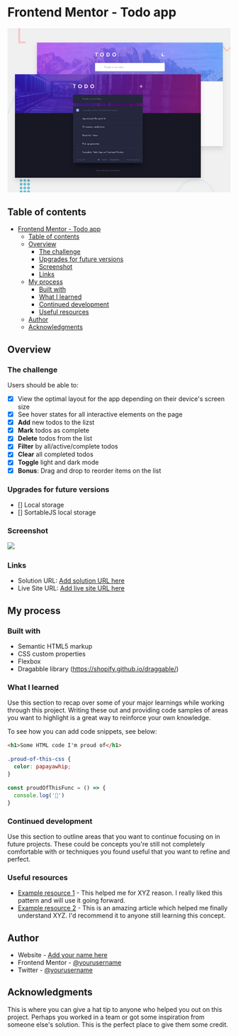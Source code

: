 # Frontend Mentor - Todo app

![Design preview for the Todo app coding challenge](./design/desktop-preview.jpg)

## Table of contents

- [Frontend Mentor - Todo app](#frontend-mentor---todo-app)
  - [Table of contents](#table-of-contents)
  - [Overview](#overview)
    - [The challenge](#the-challenge)
    - [Upgrades for future versions](#upgrades-for-future-versions)
    - [Screenshot](#screenshot)
    - [Links](#links)
  - [My process](#my-process)
    - [Built with](#built-with)
    - [What I learned](#what-i-learned)
    - [Continued development](#continued-development)
    - [Useful resources](#useful-resources)
  - [Author](#author)
  - [Acknowledgments](#acknowledgments)

## Overview

### The challenge

Users should be able to:

- [x] View the optimal layout for the app depending on their device's screen size
- [x] See hover states for all interactive elements on the page
- [x] **Add** new todos to the lizst
- [x] **Mark** todos as complete
- [x] **Delete** todos from the list
- [x] **Filter** by all/active/complete todos
- [x] **Clear** all completed todos
- [x] **Toggle** light and dark mode
- [x] **Bonus**: Drag and drop to reorder items on the list

### Upgrades for future versions
- [] Local storage
- [] SortableJS local storage

### Screenshot

![](./screenshot.jpg)

### Links

- Solution URL: [Add solution URL here](https://your-solution-url.com)
- Live Site URL: [Add live site URL here](https://your-live-site-url.com)

## My process
### Built with

- Semantic HTML5 markup
- CSS custom properties
- Flexbox
- Dragabble library (https://shopify.github.io/draggable/)

### What I learned

Use this section to recap over some of your major learnings while working through this project. Writing these out and providing code samples of areas you want to highlight is a great way to reinforce your own knowledge.

To see how you can add code snippets, see below:

```html
<h1>Some HTML code I'm proud of</h1>
```
```css
.proud-of-this-css {
  color: papayawhip;
}
```
```js
const proudOfThisFunc = () => {
  console.log('🎉')
}
```
### Continued development

Use this section to outline areas that you want to continue focusing on in future projects. These could be concepts you're still not completely comfortable with or techniques you found useful that you want to refine and perfect.
### Useful resources

- [Example resource 1](https://www.example.com) - This helped me for XYZ reason. I really liked this pattern and will use it going forward.
- [Example resource 2](https://www.example.com) - This is an amazing article which helped me finally understand XYZ. I'd recommend it to anyone still learning this concept.

## Author

- Website - [Add your name here](https://www.your-site.com)
- Frontend Mentor - [@yourusername](https://www.frontendmentor.io/profile/yourusername)
- Twitter - [@yourusername](https://www.twitter.com/yourusername)


## Acknowledgments

This is where you can give a hat tip to anyone who helped you out on this project. Perhaps you worked in a team or got some inspiration from someone else's solution. This is the perfect place to give them some credit.